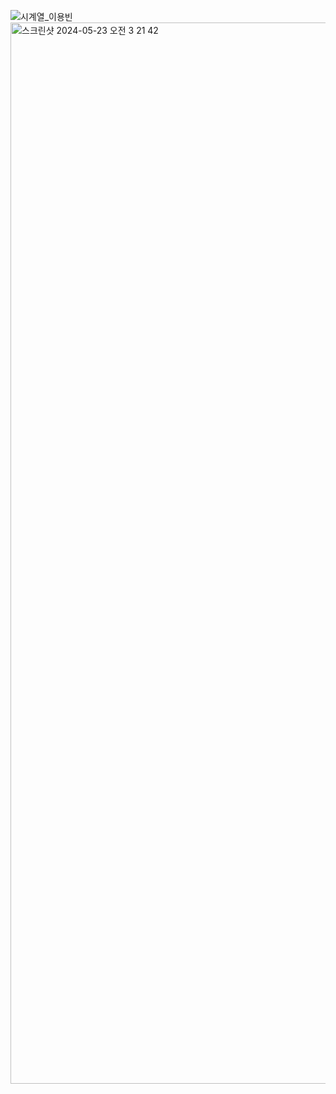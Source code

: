 ![시계열_이용빈](https://github.com/sejongsmarcle/2024_Spring_Kaggle_Study/assets/54783158/ee07b1f6-b7c9-4dd1-bb8d-aae1864e58a0)
<img width="1698" alt="스크린샷 2024-05-23 오전 3 21 42" src="https://github.com/sejongsmarcle/2024_Spring_Kaggle_Study/assets/54783158/f1fa881e-ad29-41d9-a73a-1d203ac4a5d8">
